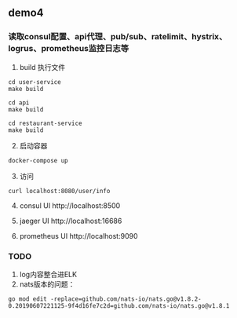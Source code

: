 ## demo4
### 读取consul配置、api代理、pub/sub、ratelimit、hystrix、logrus、prometheus监控日志等


1. build 执行文件
```
cd user-service
make build

cd api
make build

cd restaurant-service
make build
```
2. 启动容器
```
docker-compose up
```
3. 访问
```
curl localhost:8080/user/info
```
4. consul UI
http://localhost:8500

5. jaeger UI
http://localhost:16686

6. prometheus UI
http://localhost:9090

### TODO
1. log内容整合进ELK
2. nats版本的问题：
```
go mod edit -replace=github.com/nats-io/nats.go@v1.8.2-0.20190607221125-9f4d16fe7c2d=github.com/nats-io/nats.go@v1.8.1
```
